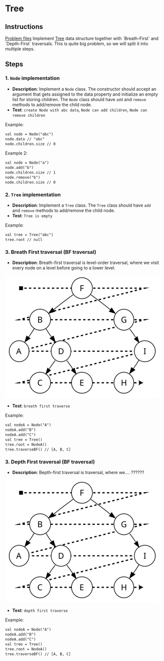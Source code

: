 # Tree

## Instructions

[Problem files](.) Implement [Tree](https://en.wikipedia.org/wiki/Tree_(data_structure)) data structure together with `Breath-First` and
`Depth-First` traversals. This is quite big problem, so we will split it into multiple steps.

## Steps

### 1. `Node` implementation

* **Description**: Implement a `Node` class. The constructor should accept an argument that gets assigned to the data property and initialize
  an empty list for storing children. The `Node` class should have `add` and `remove` methods to add/remove the child node.
* **Test**: `create Node with abc data`,
            `Node can add children`,
            `Node can remove children`

Example:

```
val node = Node("abc")
node.data // "abc"
node.children.size // 0
```

Example 2:

```
val node = Node("a")
node.add("b")
node.children.size // 1
node.remove("b")
node.children.size // 0
```

### 2. `Tree` implementation

* **Description**: Implement a `Tree` class. The `Tree` class should have `add` and `remove` methods to add/remove the child node.
* **Test**: `Tree is empty`

Example:

```
val tree = Tree("abc")
tree.root // null
```

### 3. Breath First traversal (BF traversal)

* **Description**: Breath-first traversal is level-order traversal, where we visit every node on a level before going to a lower level.
<img src="./misc/breadth_first_traversal.svg">

* **Test**: `breath first traverse`

Example:

```
val nodeA = Node("A")
nodeA.add("B")
nodeA.add("C")
val tree = Tree()
tree.root = NodeA()
tree.traverseBF() // [A, B, C]
```

### 3. Depth First traversal (BF traversal)

* **Description**: Bepth-first traversal is traversal, where we.... ??????
<img src="./misc/breadth_first_traversal.svg">

* **Test**: `depth first traverse`

Example:

```
val nodeA = Node("A")
nodeA.add("B")
nodeA.add("C")
val tree = Tree()
tree.root = NodeA()
tree.traverseBF() // [A, B, C]
```
